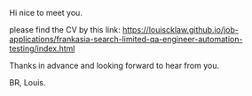 Hi nice to meet you.

please find the CV by this link:
https://louiscklaw.github.io/job-applications/frankasia-search-limited-qa-engineer-automation-testing/index.html

Thanks in advance and looking forward to hear from you.

BR,
Louis.
